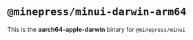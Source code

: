 # `@minepress/minui-darwin-arm64`

This is the **aarch64-apple-darwin** binary for `@minepress/minui`
